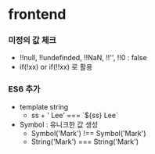 # frontend

### 미정의 값 체크 
  + !!null, !!undefinded, !!NaN, !!'', !!0  : false
  + if(!xx)  or if(!!xx) 로 활용
### ES6 추가
  + template string
    + ss + ' Lee' === \`${ss} Lee\`
  + Symbol : 유니크한 값 생성  
    + Symbol('Mark') !== Symbol('Mark')   
    + String('Mark') === String('Mark')
